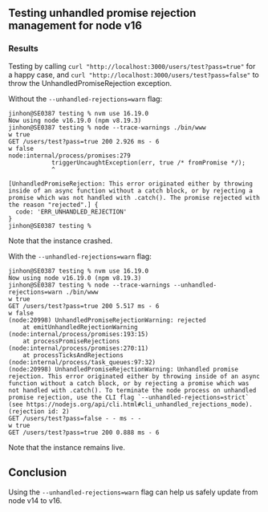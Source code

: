 ## Testing unhandled promise rejection management for node v16

### Results

Testing by calling `curl "http://localhost:3000/users/test?pass=true"` for a happy case, and `curl "http://localhost:3000/users/test?pass=false"` to throw the UnhandledPromiseRejection exception.   

Without the `--unhandled-rejections=warn` flag:
```
jinhon@SE0387 testing % nvm use 16.19.0
Now using node v16.19.0 (npm v8.19.3)
jinhon@SE0387 testing % node --trace-warnings ./bin/www
w true
GET /users/test?pass=true 200 2.926 ms - 6
w false
node:internal/process/promises:279
            triggerUncaughtException(err, true /* fromPromise */);
            ^

[UnhandledPromiseRejection: This error originated either by throwing inside of an async function without a catch block, or by rejecting a promise which was not handled with .catch(). The promise rejected with the reason "rejected".] {
  code: 'ERR_UNHANDLED_REJECTION'
}
jinhon@SE0387 testing %
```

Note that the instance crashed.

With the `--unhandled-rejections=warn` flag:
```
jinhon@SE0387 testing % nvm use 16.19.0
Now using node v16.19.0 (npm v8.19.3)
jinhon@SE0387 testing % node --trace-warnings --unhandled-rejections=warn ./bin/www
w true
GET /users/test?pass=true 200 5.517 ms - 6
w false
(node:20998) UnhandledPromiseRejectionWarning: rejected
    at emitUnhandledRejectionWarning (node:internal/process/promises:193:15)
    at processPromiseRejections (node:internal/process/promises:270:11)
    at processTicksAndRejections (node:internal/process/task_queues:97:32)
(node:20998) UnhandledPromiseRejectionWarning: Unhandled promise rejection. This error originated either by throwing inside of an async function without a catch block, or by rejecting a promise which was not handled with .catch(). To terminate the node process on unhandled promise rejection, use the CLI flag `--unhandled-rejections=strict` (see https://nodejs.org/api/cli.html#cli_unhandled_rejections_mode). (rejection id: 2)
GET /users/test?pass=false - - ms - -
w true
GET /users/test?pass=true 200 0.888 ms - 6
```

Note that the instance remains live.

## Conclusion
Using the `--unhandled-rejections=warn` flag can help us safely update from node v14 to v16.
